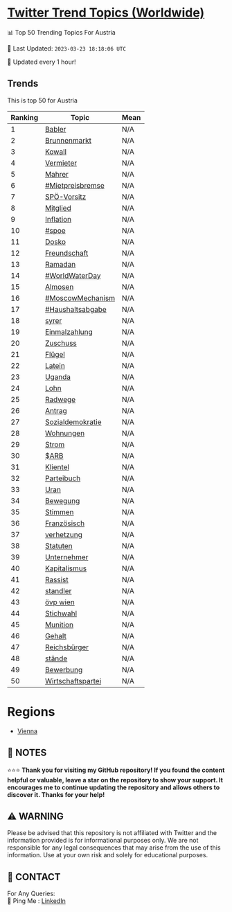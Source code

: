 [Twitter Trend Topics (Worldwide)](https://github.com/ErcinDedeoglu/Twitter-Trend-Topics)
==========


📊 Top 50 Trending Topics For Austria

📆 Last Updated: `2023-03-23 18:18:06 UTC`

🔧 Updated every 1 hour!


## Trends

This is top 50 for Austria

| Ranking | Topic | Mean |
| ------- | ------------ | ------------ |
| 1 | [Babler](http://twitter.com/search?q=Babler) | N/A |
| 2 | [Brunnenmarkt](http://twitter.com/search?q=Brunnenmarkt) | N/A |
| 3 | [Kowall](http://twitter.com/search?q=Kowall) | N/A |
| 4 | [Vermieter](http://twitter.com/search?q=Vermieter) | N/A |
| 5 | [Mahrer](http://twitter.com/search?q=Mahrer) | N/A |
| 6 | [#Mietpreisbremse](http://twitter.com/search?q=%23Mietpreisbremse) | N/A |
| 7 | [SPÖ-Vorsitz](http://twitter.com/search?q=SP%c3%96-Vorsitz) | N/A |
| 8 | [Mitglied](http://twitter.com/search?q=Mitglied) | N/A |
| 9 | [Inflation](http://twitter.com/search?q=Inflation) | N/A |
| 10 | [#spoe](http://twitter.com/search?q=%23spoe) | N/A |
| 11 | [Dosko](http://twitter.com/search?q=Dosko) | N/A |
| 12 | [Freundschaft](http://twitter.com/search?q=Freundschaft) | N/A |
| 13 | [Ramadan](http://twitter.com/search?q=Ramadan) | N/A |
| 14 | [#WorldWaterDay](http://twitter.com/search?q=%23WorldWaterDay) | N/A |
| 15 | [Almosen](http://twitter.com/search?q=Almosen) | N/A |
| 16 | [#MoscowMechanism](http://twitter.com/search?q=%23MoscowMechanism) | N/A |
| 17 | [#Haushaltsabgabe](http://twitter.com/search?q=%23Haushaltsabgabe) | N/A |
| 18 | [syrer](http://twitter.com/search?q=syrer) | N/A |
| 19 | [Einmalzahlung](http://twitter.com/search?q=Einmalzahlung) | N/A |
| 20 | [Zuschuss](http://twitter.com/search?q=Zuschuss) | N/A |
| 21 | [Flügel](http://twitter.com/search?q=Fl%c3%bcgel) | N/A |
| 22 | [Latein](http://twitter.com/search?q=Latein) | N/A |
| 23 | [Uganda](http://twitter.com/search?q=Uganda) | N/A |
| 24 | [Lohn](http://twitter.com/search?q=Lohn) | N/A |
| 25 | [Radwege](http://twitter.com/search?q=Radwege) | N/A |
| 26 | [Antrag](http://twitter.com/search?q=Antrag) | N/A |
| 27 | [Sozialdemokratie](http://twitter.com/search?q=Sozialdemokratie) | N/A |
| 28 | [Wohnungen](http://twitter.com/search?q=Wohnungen) | N/A |
| 29 | [Strom](http://twitter.com/search?q=Strom) | N/A |
| 30 | [$ARB](http://twitter.com/search?q=%24ARB) | N/A |
| 31 | [Klientel](http://twitter.com/search?q=Klientel) | N/A |
| 32 | [Parteibuch](http://twitter.com/search?q=Parteibuch) | N/A |
| 33 | [Uran](http://twitter.com/search?q=Uran) | N/A |
| 34 | [Bewegung](http://twitter.com/search?q=Bewegung) | N/A |
| 35 | [Stimmen](http://twitter.com/search?q=Stimmen) | N/A |
| 36 | [Französisch](http://twitter.com/search?q=Franz%c3%b6sisch) | N/A |
| 37 | [verhetzung](http://twitter.com/search?q=verhetzung) | N/A |
| 38 | [Statuten](http://twitter.com/search?q=Statuten) | N/A |
| 39 | [Unternehmer](http://twitter.com/search?q=Unternehmer) | N/A |
| 40 | [Kapitalismus](http://twitter.com/search?q=Kapitalismus) | N/A |
| 41 | [Rassist](http://twitter.com/search?q=Rassist) | N/A |
| 42 | [standler](http://twitter.com/search?q=standler) | N/A |
| 43 | [övp wien](http://twitter.com/search?q=%c3%b6vp+wien) | N/A |
| 44 | [Stichwahl](http://twitter.com/search?q=Stichwahl) | N/A |
| 45 | [Munition](http://twitter.com/search?q=Munition) | N/A |
| 46 | [Gehalt](http://twitter.com/search?q=Gehalt) | N/A |
| 47 | [Reichsbürger](http://twitter.com/search?q=Reichsb%c3%bcrger) | N/A |
| 48 | [stände](http://twitter.com/search?q=st%c3%a4nde) | N/A |
| 49 | [Bewerbung](http://twitter.com/search?q=Bewerbung) | N/A |
| 50 | [Wirtschaftspartei](http://twitter.com/search?q=Wirtschaftspartei) | N/A |



# Regions

* [Vienna](</Austria/Vienna.md>)



## 📝 NOTES

⭐⭐⭐ **Thank you for visiting my GitHub repository! If you found the content helpful or valuable, leave a star on the repository to show your support. It encourages me to continue updating the repository and allows others to discover it. Thanks for your help!**


## ⚠️ WARNING

Please be advised that this repository is not affiliated with Twitter and the information provided is for informational purposes only. We are not responsible for any legal consequences that may arise from the use of this information. Use at your own risk and solely for educational purposes.


## 📨 CONTACT

 For Any Queries:  
            🏓 Ping Me : [LinkedIn](https://www.linkedin.com/in/ercindedeoglu/)
